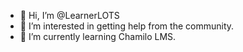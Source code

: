- 👋 Hi, I’m @LearnerLOTS
- 👀 I’m interested in getting help from the community.
- 🌱 I’m currently learning Chamilo LMS.
